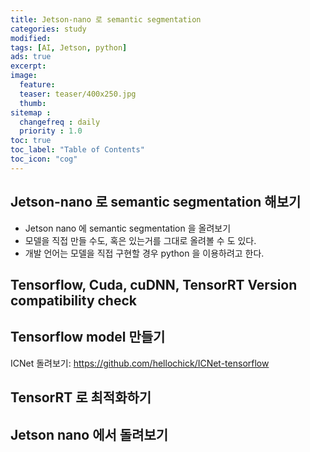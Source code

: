 ```yaml
---
title: Jetson-nano 로 semantic segmentation
categories: study
modified: 
tags: [AI, Jetson, python]
ads: true
excerpt:
image:
  feature:
  teaser: teaser/400x250.jpg
  thumb:
sitemap :
  changefreq : daily
  priority : 1.0
toc: true
toc_label: "Table of Contents"
toc_icon: "cog" 
---
```


## Jetson-nano 로 semantic segmentation 해보기
* Jetson nano 에 semantic segmentation 을 올려보기
* 모델을 직접 만들 수도, 혹은 있는거를 그대로 올려볼 수 도 있다.
* 개발 언어는 모델을 직접 구현할 경우 python 을 이용하려고 한다.

## Tensorflow, Cuda, cuDNN, TensorRT Version compatibility check

## Tensorflow model 만들기
ICNet 돌려보기: https://github.com/hellochick/ICNet-tensorflow

## TensorRT 로 최적화하기

## Jetson nano 에서 돌려보기
